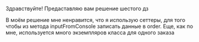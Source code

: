 Здравствуйте! Предаставляю вам решение шестого дз

В моём решение мне ненравится, что я использую сеттеры, для того чтобы из метода inputFromConsole записать данные в order.
Еще, как по мне, используется много экземпляров класса для одного заказа 
